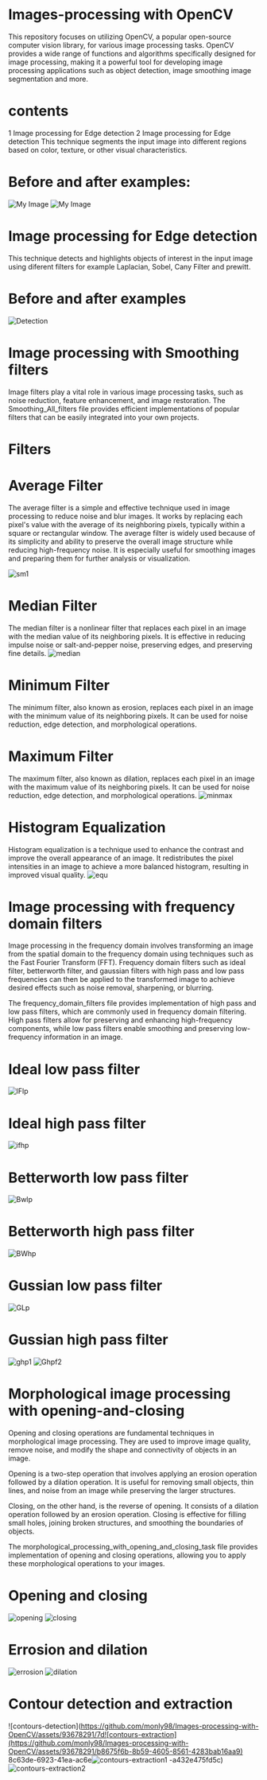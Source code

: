 # Images-processing with OpenCV
This repository focuses on utilizing OpenCV, a popular open-source computer vision library, for various image processing tasks. OpenCV provides a wide range of functions and algorithms specifically designed for image processing, making it a powerful tool for developing image processing applications such as object detection, image smoothing image segmentation and more.
# contents
1 Image processing for Edge detection
2 Image processing for Edge detection
This technique segments the input image into different regions based on color, texture, or other visual characteristics.
# Before and after examples:
![My Image](g.PNG)
![My Image](gg.PNG)
# Image processing for Edge detection
This technique detects and highlights objects of interest in the input image using diferent filters for example Laplacian, Sobel, Cany Filter and prewitt.
# Before and after examples
![Detection](https://github.com/monly98/Images-processing-with-OpenCV/assets/93678291/210b7bb1-fe2b-4bc4-b156-b830980f06f1)
# Image processing with Smoothing filters
Image filters play a vital role in various image processing tasks, such as noise reduction, feature enhancement, and image restoration. The Smoothing_All_filters file provides efficient implementations of popular filters that can be easily integrated into your own projects.
# Filters
# Average Filter
The average filter is a simple and effective technique used in image processing to reduce noise and blur images. It works by replacing each pixel's value with the average of its neighboring pixels, typically within a square or rectangular window.
The average filter is widely used because of its simplicity and ability to preserve the overall image structure while reducing high-frequency noise. It is especially useful for smoothing images and preparing them for further analysis or visualization.


![sm1](https://github.com/monly98/Images-processing-with-OpenCV/assets/93678291/29906b80-dcbe-4d9c-9dde-60a4b011a602)

# Median Filter
The median filter is a nonlinear filter that replaces each pixel in an image with the median value of its neighboring pixels. It is effective in reducing impulse noise or salt-and-pepper noise, preserving edges, and preserving fine details.
![median](https://github.com/monly98/Images-processing-with-OpenCV/assets/93678291/f5237fd2-297b-4f74-82bc-fa529c3df142)


# Minimum Filter
The minimum filter, also known as erosion, replaces each pixel in an image with the minimum value of its neighboring pixels. It can be used for noise reduction, edge detection, and morphological operations.

# Maximum Filter
The maximum filter, also known as dilation, replaces each pixel in an image with the maximum value of its neighboring pixels. It can be used for noise reduction, edge detection, and morphological operations.
![minmax](https://github.com/monly98/Images-processing-with-OpenCV/assets/93678291/f8d92fdc-251c-4b90-9d5b-2b9dff85fdf7)

# Histogram Equalization
Histogram equalization is a technique used to enhance the contrast and improve the overall appearance of an image. It redistributes the pixel intensities in an image to achieve a more balanced histogram, resulting in improved visual quality.
![equ](https://github.com/monly98/Images-processing-with-OpenCV/assets/93678291/3bc05318-64e5-4143-b077-40323f9a0b04)
# Image processing with frequency domain filters

Image processing in the frequency domain involves transforming an image from the spatial domain to the frequency domain using techniques such as the Fast Fourier Transform (FFT). Frequency domain filters such as ideal filter, betterworth filter, and gaussian filters with high pass and low pass frequencies can then be applied to the transformed image to achieve desired effects such as noise removal, sharpening, or blurring.

The frequency_domain_filters file provides implementation of high pass and low pass filters, which are commonly used in frequency domain filtering. High pass filters allow for preserving and enhancing high-frequency components, while low pass filters enable smoothing and preserving low-frequency information in an image.
# Ideal low pass filter
![IFlp](https://github.com/monly98/Images-processing-with-OpenCV/assets/93678291/bc8d1487-b2ce-4cd7-97e5-9ea22b91e26c)
# Ideal high pass filter
![ifhp](https://github.com/monly98/Images-processing-with-OpenCV/assets/93678291/d0f07055-a013-49de-bdec-ffb2e39655f7)
# Betterworth low pass filter
![Bwlp](https://github.com/monly98/Images-processing-with-OpenCV/assets/93678291/f6c73b3e-8dff-4e6a-997b-c39a581d17f3)

# Betterworth high pass filter
![BWhp](https://github.com/monly98/Images-processing-with-OpenCV/assets/93678291/4550a660-25a6-4d25-8b56-e8b66e84fb2a)

# Gussian low pass filter
![GLp](https://github.com/monly98/Images-processing-with-OpenCV/assets/93678291/f4cf3b1a-8f97-4a7e-abb4-5f8d3013f46c)

# Gussian high pass filter
![ghp1](https://github.com/monly98/Images-processing-with-OpenCV/assets/93678291/622c151a-4bbb-4abc-adf5-febd90fa93bb)
![Ghpf2](https://github.com/monly98/Images-processing-with-OpenCV/assets/93678291/0f530c14-5d0a-4218-809c-b2aa5a26d70b)

# Morphological image processing with opening-and-closing
Opening and closing operations are fundamental techniques in morphological image processing. They are used to improve image quality, remove noise, and modify the shape and connectivity of objects in an image.

Opening is a two-step operation that involves applying an erosion operation followed by a dilation operation. It is useful for removing small objects, thin lines, and noise from an image while preserving the larger structures.

Closing, on the other hand, is the reverse of opening. It consists of a dilation operation followed by an erosion operation. Closing is effective for filling small holes, joining broken structures, and smoothing the boundaries of objects.

The morphological_processing_with_opening_and_closing_task file provides implementation of opening and closing operations, allowing you to apply these morphological operations to your images.
# Opening and closing
![opening](https://github.com/monly98/Images-processing-with-OpenCV/assets/93678291/721c6e19-3b4f-4320-a8b5-9c518aad6008)
![closing](https://github.com/monly98/Images-processing-with-OpenCV/assets/93678291/7d25e01f-e31c-4471-a971-b767520492b0)


# Errosion and dilation
![errosion](https://github.com/monly98/Images-processing-with-OpenCV/assets/93678291/67775645-e8dc-41b0-8d43-7bf0e3542a5e)
![dilation](https://github.com/monly98/Images-processing-with-OpenCV/assets/93678291/14f118cf-6c6c-48dd-aa80-6609d0848bea)

# Contour detection and extraction
![contours-detection](https://github.com/monly98/Images-processing-with-OpenCV/assets/93678291/7d![contours-extraction](https://github.com/monly98/Images-processing-with-OpenCV/assets/93678291/b8675f6b-8b59-4605-8561-4283bab16aa9)
8c63de-6923-41ea-ac6e![contours-extraction1](https://github.com/monly98/Images-processing-with-OpenCV/assets/93678291/073ba875-edda-422f-93d5-51ad1fe593d1)
-a432e475fd5c)
![contours-extraction2](https://github.com/monly98/Images-processing-with-OpenCV/assets/93678291/e0555c09-2c03-4241-8311-6cee9f06c907)


